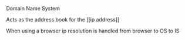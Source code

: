 Domain Name System

Acts as the address book for the [[ip address]]

When using a browser ip resolution is handled from browser to OS to IS